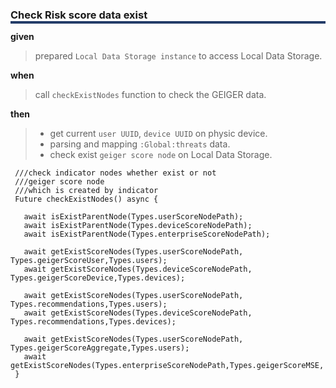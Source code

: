  <h3 style="box-shadow: 0px 4px 0px 0px #233c68;">Check Risk score data exist </h3>
 
  **given**
  > prepared `Local Data Storage instance` to access Local Data Storage.
    
  **when** 
  > call `checkExistNodes` function to check the GEIGER data. 
     
  **then** 
  > - get current `user UUID`, `device UUID` on physic device. </br>
  > - parsing and mapping `:Global:threats` data. </br>
  > - check exist `geiger score node` on Local Data Storage. </br>
 
     ///check indicator nodes whether exist or not
     ///geiger score node
     ///which is created by indicator
     Future checkExistNodes() async {
        
       await isExistParentNode(Types.userScoreNodePath);
       await isExistParentNode(Types.deviceScoreNodePath);
       await isExistParentNode(Types.enterpriseScoreNodePath);
     
       await getExistScoreNodes(Types.userScoreNodePath, Types.geigerScoreUser,Types.users);
       await getExistScoreNodes(Types.deviceScoreNodePath, Types.geigerScoreDevice,Types.devices);
     
       await getExistScoreNodes(Types.userScoreNodePath, Types.recommendations,Types.users);
       await getExistScoreNodes(Types.deviceScoreNodePath, Types.recommendations,Types.devices);
     
       await getExistScoreNodes(Types.userScoreNodePath, Types.geigerScoreAggregate,Types.users);
       await getExistScoreNodes(Types.enterpriseScoreNodePath,Types.geigerScoreMSE,'');
     }
     